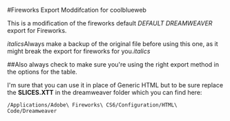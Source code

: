 #Fireworks Export Moddifcation for coolblueweb

This is a modification of the fireworks default <em>DEFAULT DREAMWEAVER</em> export for Fireworks.

*italics*Always make a backup of the original file before using this one, as it might break the export for fireworks for you.*italics*

##Also always check to make sure you're using the right export method in the options for the table.

I'm sure that you can use it in place of Generic HTML but to be sure replace the <strong>SLICES.XTT</strong> in the dreamweaver folder which you can find here:

	/Applications/Adobe\ Fireworks\ CS6/Configuration/HTML\ Code/Dreamweaver
